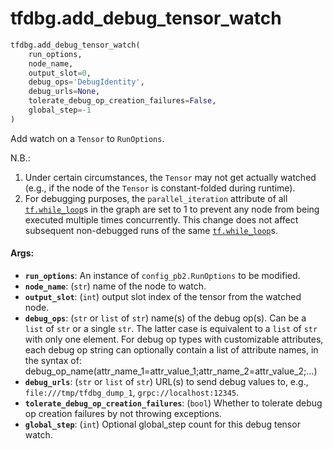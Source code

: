 <div itemscope itemtype="http://developers.google.com/ReferenceObject">
<meta itemprop="name" content="tfdbg.add_debug_tensor_watch" />
<meta itemprop="path" content="Stable" />
</div>

# tfdbg.add_debug_tensor_watch

``` python
tfdbg.add_debug_tensor_watch(
    run_options,
    node_name,
    output_slot=0,
    debug_ops='DebugIdentity',
    debug_urls=None,
    tolerate_debug_op_creation_failures=False,
    global_step=-1
)
```

Add watch on a `Tensor` to `RunOptions`.

N.B.:
  1. Under certain circumstances, the `Tensor` may not get actually watched
    (e.g., if the node of the `Tensor` is constant-folded during runtime).
  2. For debugging purposes, the `parallel_iteration` attribute of all
    <a href="../tf/while_loop.md"><code>tf.while_loop</code></a>s in the graph are set to 1 to prevent any node from
    being executed multiple times concurrently. This change does not affect
    subsequent non-debugged runs of the same <a href="../tf/while_loop.md"><code>tf.while_loop</code></a>s.

#### Args:

* <b>`run_options`</b>: An instance of `config_pb2.RunOptions` to be modified.
* <b>`node_name`</b>: (`str`) name of the node to watch.
* <b>`output_slot`</b>: (`int`) output slot index of the tensor from the watched node.
* <b>`debug_ops`</b>: (`str` or `list` of `str`) name(s) of the debug op(s). Can be a
    `list` of `str` or a single `str`. The latter case is equivalent to a
    `list` of `str` with only one element.
    For debug op types with customizable attributes, each debug op string can
    optionally contain a list of attribute names, in the syntax of:
      debug_op_name(attr_name_1=attr_value_1;attr_name_2=attr_value_2;...)
* <b>`debug_urls`</b>: (`str` or `list` of `str`) URL(s) to send debug values to,
    e.g., `file:///tmp/tfdbg_dump_1`, `grpc://localhost:12345`.
* <b>`tolerate_debug_op_creation_failures`</b>: (`bool`) Whether to tolerate debug op
    creation failures by not throwing exceptions.
* <b>`global_step`</b>: (`int`) Optional global_step count for this debug tensor
    watch.